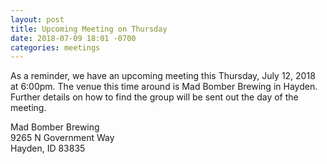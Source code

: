 ```yaml
---
layout: post
title: Upcoming Meeting on Thursday
date: 2018-07-09 18:01 -0700
categories: meetings
---
```

As a reminder, we have an upcoming meeting this Thursday, July 12, 2018 at 6:00pm. The venue this time around is Mad Bomber Brewing in Hayden. Further details on how to find the group will be sent out the day of the meeting.

Mad Bomber Brewing<br>
9265 N Government Way<br>
Hayden, ID 83835
